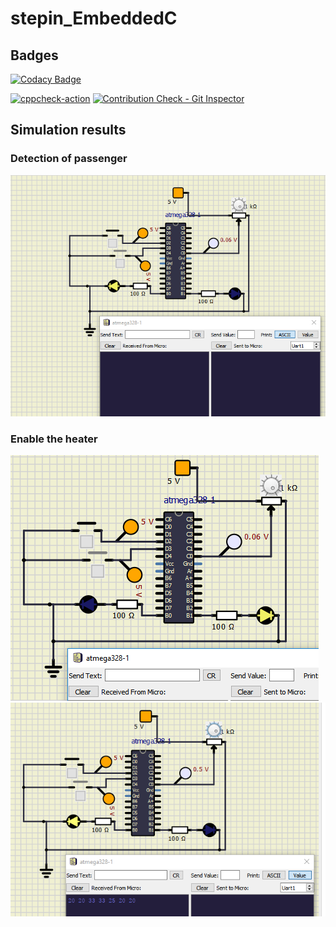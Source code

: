 # stepin_EmbeddedC

## Badges
[![Codacy Badge](https://app.codacy.com/project/badge/Grade/0ff00dfb1a5d498aab4c236601396bd7)](https://www.codacy.com/gh/soumya1349/stepin_EmbeddedC/dashboard?utm_source=github.com&amp;utm_medium=referral&amp;utm_content=soumya1349/stepin_EmbeddedC&amp;utm_campaign=Badge_Grade)

[![cppcheck-action](https://github.com/soumya1349/stepin_EmbeddedC/actions/workflows/cppcheck.yml/badge.svg)](https://github.com/soumya1349/stepin_EmbeddedC/actions/workflows/cppcheck.yml)
[![Contribution Check - Git Inspector](https://github.com/soumya1349/stepin_EmbeddedC/actions/workflows/gitinspector.yml/badge.svg)](https://github.com/soumya1349/stepin_EmbeddedC/actions/workflows/gitinspector.yml)

## Simulation results
### Detection of passenger
![Screen](https://github.com/soumya1349/stepin_EmbeddedC/blob/b55038a287ddb4d39164d2edbad0849cd9f87293/4_Simulations/Detection%20of%20passenger.PNG)
### Enable the heater
![Screen](https://github.com/soumya1349/stepin_EmbeddedC/blob/bc7448a3e735e343d414524b5193812406999a96/4_Simulations/Heater%20enabled.PNG)
![Screen](https://github.com/soumya1349/stepin_EmbeddedC/blob/cee8a711d3135abc3573f86a071b75ae82380f09/4_Simulations/Setting%20temperature.PNG)
